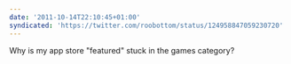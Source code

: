 ```yaml
---
date: '2011-10-14T22:10:45+01:00'
syndicated: 'https://twitter.com/roobottom/status/124958847059230720'
---
```

Why is my app store "featured" stuck in the games category?
